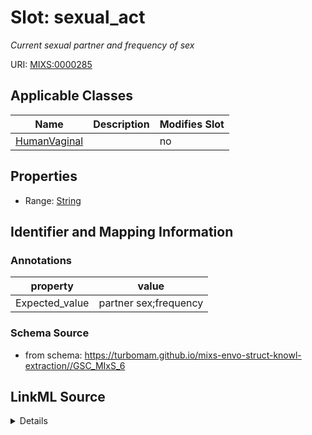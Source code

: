 # Slot: sexual_act


_Current sexual partner and frequency of sex_



URI: [MIXS:0000285](https://w3id.org/mixs/0000285)



<!-- no inheritance hierarchy -->




## Applicable Classes

| Name | Description | Modifies Slot |
| --- | --- | --- |
[HumanVaginal](HumanVaginal.md) |  |  no  |







## Properties

* Range: [String](String.md)





## Identifier and Mapping Information





### Annotations

| property | value |
| --- | --- |
| Expected_value | partner sex;frequency |



### Schema Source


* from schema: https://turbomam.github.io/mixs-envo-struct-knowl-extraction//GSC_MIxS_6




## LinkML Source

<details>
```yaml
name: sexual_act
annotations:
  Expected_value:
    tag: Expected_value
    value: partner sex;frequency
description: Current sexual partner and frequency of sex
title: sexual activity
from_schema: https://turbomam.github.io/mixs-envo-struct-knowl-extraction//GSC_MIxS_6
rank: 1000
string_serialization: '{text}'
slot_uri: MIXS:0000285
multivalued: false
alias: sexual_act
domain_of:
- HumanVaginal
range: string
required: false
recommended: false

```
</details>